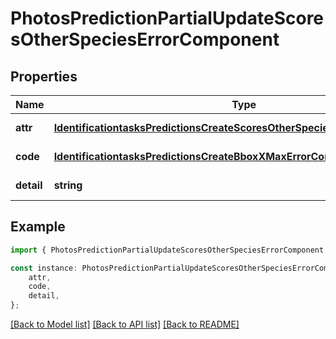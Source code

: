 # PhotosPredictionPartialUpdateScoresOtherSpeciesErrorComponent


## Properties

Name | Type | Description | Notes
------------ | ------------- | ------------- | -------------
**attr** | [**IdentificationtasksPredictionsCreateScoresOtherSpeciesErrorComponentAttr**](IdentificationtasksPredictionsCreateScoresOtherSpeciesErrorComponentAttr.md) |  | [default to undefined]
**code** | [**IdentificationtasksPredictionsCreateBboxXMaxErrorComponentCode**](IdentificationtasksPredictionsCreateBboxXMaxErrorComponentCode.md) |  | [default to undefined]
**detail** | **string** |  | [default to undefined]

## Example

```typescript
import { PhotosPredictionPartialUpdateScoresOtherSpeciesErrorComponent } from 'mosquito-alert';

const instance: PhotosPredictionPartialUpdateScoresOtherSpeciesErrorComponent = {
    attr,
    code,
    detail,
};
```

[[Back to Model list]](../README.md#documentation-for-models) [[Back to API list]](../README.md#documentation-for-api-endpoints) [[Back to README]](../README.md)
